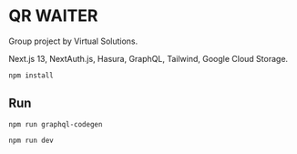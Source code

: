 # QR WAITER

Group project by Virtual Solutions.

Next.js 13, NextAuth.js, Hasura, GraphQL, Tailwind, Google Cloud Storage.

`npm install`

## Run

`npm run graphql-codegen`

`npm run dev`
